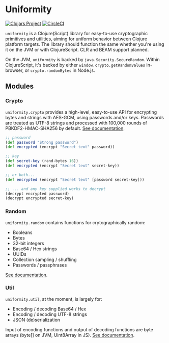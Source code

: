 # Uniformity

[![Clojars Project](https://img.shields.io/clojars/v/io.github.skinkade/uniformity.svg)](https://clojars.org/io.github.skinkade/uniformity)
[![CircleCI](https://circleci.com/gh/skinkade/uniformity/tree/main.svg?style=svg)](https://circleci.com/gh/skinkade/uniformity/?branch=main)

`uniformity` is a Clojure(Script) library for easy-to-use cryptographic primitives
and utilities, aiming for uniform behavior between Clojure platform targets.
The library should function the same whether you're using it on the JVM
or with ClojureScript. CLR and BEAM support planned.

On the JVM, `uniformity` is backed by `java.Security.SecureRandom`.
Within ClojureScript, it's backed by either `window.crypto.getRandomValues` in-browser,
or `crypto.randomBytes` in Node.js.



## Modules

### Crypto
`uniformity.crypto` provides a high-level, easy-to-use API for encrypting bytes
and strings with AES-GCM, using passwords and/or keys.
Passwords are treated as UTF-8 strings and processed with 100,000 rounds of
PBKDF2-HMAC-SHA256 by default.
[See documentation](doc/crypto.md).

```clojure
;; password
(def password "Strong password")
(def encrypted (encrypt "Secret text" password))

;; key
(def secret-key (rand-bytes 16))
(def encrypted (encrypt "Secret text" secret-key))

;; or both...
(def encrypted (encrypt "Secret text" [password secret-key]))

;; ... and any key supplied works to decrypt
(decrypt encrypted password)
(decrypt encrypted secret-key)
```

### Random
`uniformity.random` contains functions for crytographically random:
- Booleans
- Bytes
- 32-bit integers
- Base64 / Hex strings
- UUIDs
- Collection sampling / shuffling
- Passwords / passphrases

[See documentation](doc/random.md).


### Util
`uniformity.util`, at the moment, is largely for:
- Encoding / decoding Base64 / Hex
- Encoding / decoding UTF-8 strings
- JSON (de)serialization

Input of encoding functions and output of decoding functions are byte arrays
(byte[] on JVM, Uint8Array in JS).
[See documentation](doc/util.md).